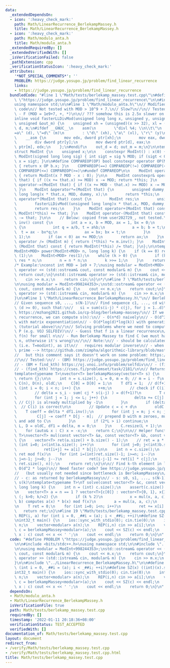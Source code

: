 ```yaml
---
data:
  _extendedDependsOn:
  - icon: ':heavy_check_mark:'
    path: Math/LinearRecurrence_BerlekampMassey.h
    title: Math/LinearRecurrence_BerlekampMassey.h
  - icon: ':heavy_check_mark:'
    path: Math/modulo_anta.h
    title: Math/modulo_anta.h
  _extendedRequiredBy: []
  _extendedVerifiedWith: []
  _isVerificationFailed: false
  _pathExtension: cpp
  _verificationStatusIcon: ':heavy_check_mark:'
  attributes:
    '*NOT_SPECIAL_COMMENTS*': ''
    PROBLEM: https://judge.yosupo.jp/problem/find_linear_recurrence
    links:
    - https://judge.yosupo.jp/problem/find_linear_recurrence
  bundledCode: "#line 1 \"Math/tests/berlekamp_massey.test.cpp\"\n#define PROBLEM\
    \ \"https://judge.yosupo.jp/problem/find_linear_recurrence\"\n\n#include <bits/stdc++.h>\n\
    using namespace std;\n\n#line 1 \"Math/modulo_anta.h\"\n// Modified from anta's\
    \ code\n// Not tested with MOD > 10^9 + 7.\n// Slow?\n//\n// Tested:\n// - https://codeforces.com/gym/101383\
    \ - F (MOD = 1e9+7, +, *)\n\n// ??? somehow this is 2.5x slower on https://judge.yosupo.jp/problem/matrix_product\n\
    inline void fasterLLDivMod(unsigned long long x, unsigned y, unsigned &out_d,\
    \ unsigned &out_m) {\n    unsigned xh = (unsigned)(x >> 32), xl = (unsigned)x,\
    \ d, m;\n#ifdef __GNUC__\n    asm(\n        \"divl %4; \\n\\t\"\n        : \"\
    =a\" (d), \"=d\" (m)\n        : \"d\" (xh), \"a\" (xl), \"r\" (y)\n    );\n#else\n\
    \    __asm {\n        mov edx, dword ptr[xh];\n        mov eax, dword ptr[xl];\n\
    \        div dword ptr[y];\n        mov dword ptr[d], eax;\n        mov dword\
    \ ptr[m], edx;\n    };\n#endif\n    out_d = d; out_m = m;\n}\n\ntemplate<int MOD>\n\
    struct ModInt {\n    unsigned x;\n\n    constexpr ModInt() : x(0) { }\n    constexpr\
    \ ModInt(signed long long sig) { int sigt = sig % MOD; if (sigt < 0) sigt += MOD;\
    \ x = sigt; }\n\n#define COMPAREOP(OP) bool constexpr operator OP(ModInt b) const\
    \ { return x OP b.x; }\n    COMPAREOP(==) COMPAREOP(!=) COMPAREOP(<) COMPAREOP(>)\
    \ COMPAREOP(<=) COMPAREOP(>=)\n#undef COMPAREOP\n\n    ModInt operator-() const\
    \ { return ModInt(x ? MOD - x : 0); }\n\n    ModInt constexpr& operator+=(ModInt\
    \ that) { if ((x += that.x) >= MOD) x -= MOD; return *this; }\n    ModInt constexpr&\
    \ operator-=(ModInt that) { if ((x += MOD - that.x) >= MOD) x -= MOD; return *this;\
    \ }\n    ModInt &operator*=(ModInt that) {\n        unsigned dummy;\n        fasterLLDivMod((unsigned\
    \ long long)x * that.x, MOD, dummy, x);\n        return *this;\n    }\n    ModInt\
    \ operator*(ModInt that) const {\n        ModInt res;\n        unsigned dummy;\n\
    \        fasterLLDivMod((unsigned long long)x * that.x, MOD, dummy, res.x);\n\
    \        return res;\n    }\n    ModInt operator+(ModInt that) const { return\
    \ ModInt(*this) += that; }\n    ModInt operator-(ModInt that) const { return ModInt(*this)\
    \ -= that; }\n\n    // Below: copied from user202729_, not tested.\n    ModInt\
    \ inv() const {\n        int a = x, b = MOD, ax = 1, bx = 0;\n        while (b)\
    \ {\n            int q = a/b, t = a%b;\n            a = b; b = t;\n          \
    \  t = ax - bx*q;\n            ax = bx; bx = t;\n        }\n        assert(a ==\
    \ 1);\n        if (ax < 0) ax += MOD;\n        return ax;\n    }\n    ModInt&\
    \ operator /= (ModInt m) { return (*this) *= m.inv(); }\n    ModInt operator /\
    \ (ModInt that) const { return ModInt(*this) /= that; }\n};\n\ntemplate<int MOD>\n\
    ModInt<MOD> power(ModInt<MOD> n, long long k) {\n    if (k == 0) return ModInt<MOD>\
    \ (1);\n    ModInt<MOD> res(1);\n    while (k > 0) {\n        if (k & 1) res =\
    \ res * n;\n        n = n * n;\n        k >>= 1;\n    }\n    return res;\n}\n\n\
    /* Example:\nconst int MOD = 1e9 + 7;\nusing modular = ModInt<MOD>;\n\nstd::ostream&\
    \ operator << (std::ostream& cout, const modular& m) {\n    cout << m.x;\n   \
    \ return cout;\n}\nstd::istream& operator >> (std::istream& cin, modular& m) {\n\
    \    cin >> m.x;\n    return cin;\n}\n*/\n#line 7 \"Math/tests/berlekamp_massey.test.cpp\"\
    \n\nusing modular = ModInt<998244353>;\nstd::ostream& operator << (std::ostream&\
    \ cout, const modular& m) {\n    cout << m.x;\n    return cout;\n}\nstd::istream&\
    \ operator >> (std::istream& cin, modular& m) {\n    cin >> m.x;\n    return cin;\n\
    }\n\n#line 1 \"Math/LinearRecurrence_BerlekampMassey.h\"\n// Berlekamp Massey\n\
    // Given sequence s0, ..., s(N-1)\n// Find sequence c1, ..., cd with minimum d\
    \ (d >= 0), such that:\n//   si = sum(s(i-j) * c(j), for j = 1..d)\n//\n// Tutorial:\
    \ https://mzhang2021.github.io/cp-blog/berlekamp-massey/\n// If we have the linear\
    \ recurrence, we can compute s(n):\n// - O(n*d) naively\n// - O(d^3 * log(n))\
    \ with matrix exponentiation\n// - O(d*log(d)*log(k)) with generating function\
    \ (tutorial above)\n//\n// Solving problems where we need to compute f(n) mod\
    \ P (e.g. VOJ SELFDIV)\n// - Guess that f is a linear recurrence\n// - Compute\
    \ f(n) for small n\n// - Run Berlekamp Massey to find C (we must have 2*|C| <\
    \ n, otherwise it's wrong)\n//\n// Note:\n// - should be calculated in prime modulo\
    \ (i.e. T=modint), as it\n//   requires modular inverse\n// - when modulo is not\
    \ prime --> https://github.com/zimpha/algorithmic-library/blob/master/cpp/mathematics/linear-recurrence.cc\n\
    //   but this comment says it doesn't work on some problem: https://codeforces.com/blog/entry/61306?#comment-454682\n\
    //\n// Tested:\n// - (BM) https://judge.yosupo.jp/problem/find_linear_recurrence\n\
    // - (BM + find_kth) https://oj.vnoi.info/problem/selfdiv\n// - (find_kth) https://oj.vnoi.info/problem/errichto_matexp_fibonacci\n\
    // - (find_kth) https://cses.fi/problemset/task/2181/\n\n// Returns c1, ..., cd\n\
    template<typename T>\nvector<T> berlekampMassey(vector<T> s) {\n    if (s.empty())\
    \ return {};\n\n    int n = s.size(), L = 0, m = 0; // m = i - f\n    vector<T>\
    \ C(n), D(n), oldC;\n    C[0] = D[0] = 1;\n    T df1 = 1;  // d(f+1)\n    for\
    \ (int i = 0; i < n; i++) {\n        ++m;\n        // check if C(i) == a(i)\n\
    \        // delta = s_i - sum( cj * s(i-j) ) = d(f+1)?\n        T delta = s[i];\n\
    \        for (int j = 1; j <= L; j++) {\n            delta += C[j] * s[i-j]; \
    \ // C(j) is already multiplied by -1\n        }\n        if (delta == 0) continue;\
    \  // C(i) is correct\n\n        // Update c = c + d\n        oldC = C;\n    \
    \    T coeff = delta * df1.inv();\n        for (int j = m; j < n; j++) {\n   \
    \         C[j] -= coeff * D[j - m];  // prepend D with m zeroes, multiply by coeff\
    \ and add to C\n        }\n        if (2*L > i) continue;\n        L = i + 1 -\
    \ L, D = oldC, df1 = delta, m = 0;\n    }\n    C.resize(L + 1);\n    C.erase(C.begin());\n\
    \    for (auto& x : C) x = -x;\n    return C;\n}\n\n// Helper function\ntemplate<typename\
    \ T>\nvector<T> mul(const vector<T> &a, const vector<T> &b, const vector<T>& c)\
    \ {\n    vector<T> ret(a.size() + b.size() - 1);\n    // ret = a * b\n    for\
    \ (int i=0; i<(int)a.size(); i++)\n        for (int j=0; j<(int)b.size(); j++)\n\
    \            ret[i+j] += a[i] * b[j];\n\n    int n = c.size();\n    // reducing\
    \ ret mod f(x)\n    for (int i=(int)ret.size()-1; i>=n; i--)\n        for (int\
    \ j=n-1; j>=0; j--)\n            ret[i-j-1] += ret[i] * c[j];\n    ret.resize(min((int)\
    \ ret.size(), n));\n    return ret;\n}\n\n// Find k-th element in linear recurrence:\
    \ O(d^2 * logn)\n// Need faster code? See https://judge.yosupo.jp/problem/kth_term_of_linearly_recurrent_sequence\n\
    //   (but usually not needed since bottleneck is BerlekampMassey\n//\n// Params:\n\
    // - c: as returned by berlekampMassey\n// - s: s0, s1, ..., s(N-1)\n// Returns:\
    \ s(k)\ntemplate<typename T>\nT solve(const vector<T> &c, const vector<T> &s,\
    \ long long k) {\n    int n = (int) c.size();\n    assert(c.size() <= s.size());\n\
    \n    vector<T> a = n == 1 ? vector<T>{c[0]} : vector<T>{0, 1}, x{1};\n    for\
    \ (; k>0; k/=2) {\n        if (k % 2)\n            x = mul(x, a, c);  // mul(a,\
    \ b) computes a(x) * b(x) mod f(x)\n        a = mul(a, a, c);\n    }\n    x.resize(n);\n\
    \n    T ret = 0;\n    for (int i=0; i<n; i++)\n        ret += x[i] * s[i];\n \
    \   return ret;\n}\n#line 19 \"Math/tests/berlekamp_massey.test.cpp\"\n\n#define\
    \ REP(i, a) for (int i = 0, _##i = (a); i < _##i; ++i)\n#define SZ(x) ((int)(x).size())\n\
    \nint32_t main() {\n    ios::sync_with_stdio(0); cin.tie(0);\n    int n; cin >>\
    \ n;\n    vector<modular> a(n);\n    REP(i,n) cin >> a[i];\n\n    vector<modular>\
    \ c = berlekampMassey<modular>(a);\n    cout << SZ(c) << endl;\n    for (auto\
    \ x : c) cout << x << ' ';\n    cout << endl;\n    return 0;\n}\n"
  code: "#define PROBLEM \"https://judge.yosupo.jp/problem/find_linear_recurrence\"\
    \n\n#include <bits/stdc++.h>\nusing namespace std;\n\n#include \"../modulo_anta.h\"\
    \n\nusing modular = ModInt<998244353>;\nstd::ostream& operator << (std::ostream&\
    \ cout, const modular& m) {\n    cout << m.x;\n    return cout;\n}\nstd::istream&\
    \ operator >> (std::istream& cin, modular& m) {\n    cin >> m.x;\n    return cin;\n\
    }\n\n#include \"../LinearRecurrence_BerlekampMassey.h\"\n\n#define REP(i, a) for\
    \ (int i = 0, _##i = (a); i < _##i; ++i)\n#define SZ(x) ((int)(x).size())\n\n\
    int32_t main() {\n    ios::sync_with_stdio(0); cin.tie(0);\n    int n; cin >>\
    \ n;\n    vector<modular> a(n);\n    REP(i,n) cin >> a[i];\n\n    vector<modular>\
    \ c = berlekampMassey<modular>(a);\n    cout << SZ(c) << endl;\n    for (auto\
    \ x : c) cout << x << ' ';\n    cout << endl;\n    return 0;\n}\n"
  dependsOn:
  - Math/modulo_anta.h
  - Math/LinearRecurrence_BerlekampMassey.h
  isVerificationFile: true
  path: Math/tests/berlekamp_massey.test.cpp
  requiredBy: []
  timestamp: '2022-01-11 20:18:36+08:00'
  verificationStatus: TEST_ACCEPTED
  verifiedWith: []
documentation_of: Math/tests/berlekamp_massey.test.cpp
layout: document
redirect_from:
- /verify/Math/tests/berlekamp_massey.test.cpp
- /verify/Math/tests/berlekamp_massey.test.cpp.html
title: Math/tests/berlekamp_massey.test.cpp
---
```

